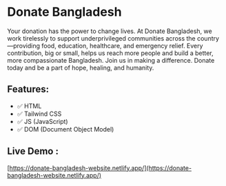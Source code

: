 # Donate Bangladesh

Your donation has the power to change lives. At Donate Bangladesh, we work tirelessly to support underprivileged communities across the country—providing food, education, healthcare, and emergency relief. Every contribution, big or small, helps us reach more people and build a better, more compassionate Bangladesh. Join us in making a difference. Donate today and be a part of hope, healing, and humanity.

## Features:

- ✅ HTML
- ✅ Tailwind CSS
- ✅ JS (JavaScript)
- ✅ DOM (Document Object Model)

## Live Demo :

[https://donate-bangladesh-website.netlify.app/](https://donate-bangladesh-website.netlify.app/)
